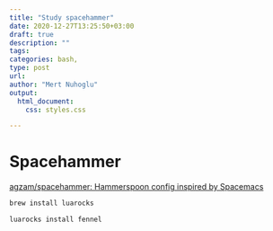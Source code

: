 ```yaml
---
title: "Study spacehammer"
date: 2020-12-27T13:25:50+03:00
draft: true
description: ""
tags:
categories: bash,
type: post
url:
author: "Mert Nuhoglu"
output:
  html_document:
    css: styles.css

---
```


# Spacehammer

[agzam/spacehammer: Hammerspoon config inspired by Spacemacs](https://github.com/agzam/spacehammer)

```bash
brew install luarocks

luarocks install fennel
```
